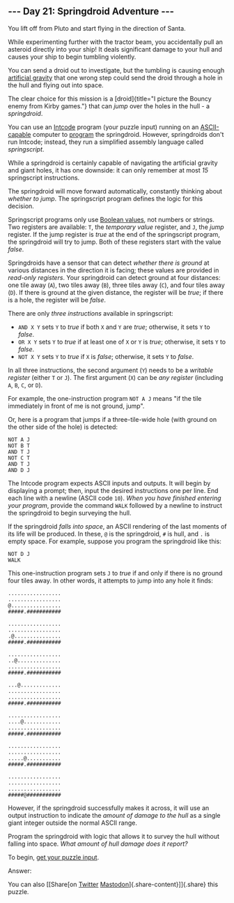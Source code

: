 --- Day 21: Springdroid Adventure ---
-------------------------------------

You lift off from Pluto and start flying in the direction of Santa.

While experimenting further with the tractor beam, you accidentally pull
an asteroid directly into your ship! It deals significant damage to your
hull and causes your ship to begin tumbling violently.

You can send a droid out to investigate, but the tumbling is causing
enough [artificial
gravity](https://en.wikipedia.org/wiki/Artificial_gravity) that one
wrong step could send the droid through a hole in the hull and flying
out into space.

The clear choice for this mission is a
[droid]{title="I picture the Bouncy enemy from Kirby games."} that can
*jump* over the holes in the hull - a *springdroid*.

You can use an [Intcode](9) program (your puzzle input) running on an
[ASCII-capable](17) computer to
[program](https://en.wikipedia.org/wiki/Programmable_read-only_memory)
the springdroid. However, springdroids don't run Intcode; instead, they
run a simplified assembly language called *springscript*.

While a springdroid is certainly capable of navigating the artificial
gravity and giant holes, it has one downside: it can only remember at
most *15* springscript instructions.

The springdroid will move forward automatically, constantly thinking
about *whether to jump*. The springscript program defines the logic for
this decision.

Springscript programs only use [Boolean
values](https://en.wikipedia.org/wiki/Boolean_data_type), not numbers or
strings. Two registers are available: `T`, the *temporary value*
register, and `J`, the *jump* register. If the jump register is *true*
at the end of the springscript program, the springdroid will try to
jump. Both of these registers start with the value *false*.

Springdroids have a sensor that can detect *whether there is ground* at
various distances in the direction it is facing; these values are
provided in *read-only registers*. Your springdroid can detect ground at
four distances: one tile away (`A`), two tiles away (`B`), three tiles
away (`C`), and four tiles away (`D`). If there is ground at the given
distance, the register will be *true*; if there is a hole, the register
will be *false*.

There are only *three instructions* available in springscript:

-   `AND X Y` sets `Y` to *true* if both `X` and `Y` are *true*;
    otherwise, it sets `Y` to *false*.
-   `OR X Y` sets `Y` to *true* if at least one of `X` or `Y` is *true*;
    otherwise, it sets `Y` to *false*.
-   `NOT X Y` sets `Y` to *true* if `X` is *false*; otherwise, it sets
    `Y` to *false*.

In all three instructions, the second argument (`Y`) needs to be a
*writable register* (either `T` or `J`). The first argument (`X`) can be
*any register* (including `A`, `B`, `C`, or `D`).

For example, the one-instruction program `NOT A J` means "if the tile
immediately in front of me is not ground, jump".

Or, here is a program that jumps if a three-tile-wide hole (with ground
on the other side of the hole) is detected:

    NOT A J
    NOT B T
    AND T J
    NOT C T
    AND T J
    AND D J

The Intcode program expects ASCII inputs and outputs. It will begin by
displaying a prompt; then, input the desired instructions one per line.
End each line with a newline (ASCII code `10`). *When you have finished
entering your program*, provide the command `WALK` followed by a newline
to instruct the springdroid to begin surveying the hull.

If the springdroid *falls into space*, an ASCII rendering of the last
moments of its life will be produced. In these, `@` is the springdroid,
`#` is hull, and `.` is empty space. For example, suppose you program
the springdroid like this:

    NOT D J
    WALK

This one-instruction program sets `J` to *true* if and only if there is
no ground four tiles away. In other words, it attempts to jump into any
hole it finds:

    .................
    .................
    @................
    #####.###########

    .................
    .................
    .@...............
    #####.###########

    .................
    ..@..............
    .................
    #####.###########

    ...@.............
    .................
    .................
    #####.###########

    .................
    ....@............
    .................
    #####.###########

    .................
    .................
    .....@...........
    #####.###########

    .................
    .................
    .................
    #####@###########

However, if the springdroid successfully makes it across, it will use an
output instruction to indicate the *amount of damage to the hull* as a
single giant integer outside the normal ASCII range.

Program the springdroid with logic that allows it to survey the hull
without falling into space. *What amount of hull damage does it report?*

To begin, [get your puzzle input](21/input).

Answer:

You can also [\[Share[on
[Twitter](https://twitter.com/intent/tweet?text=%22Springdroid+Adventure%22+%2D+Day+21+%2D+Advent+of+Code+2019&url=https%3A%2F%2Fadventofcode%2Ecom%2F2019%2Fday%2F21&related=ericwastl&hashtags=AdventOfCode)
[Mastodon](javascript:void(0);)]{.share-content}\]]{.share} this puzzle.
